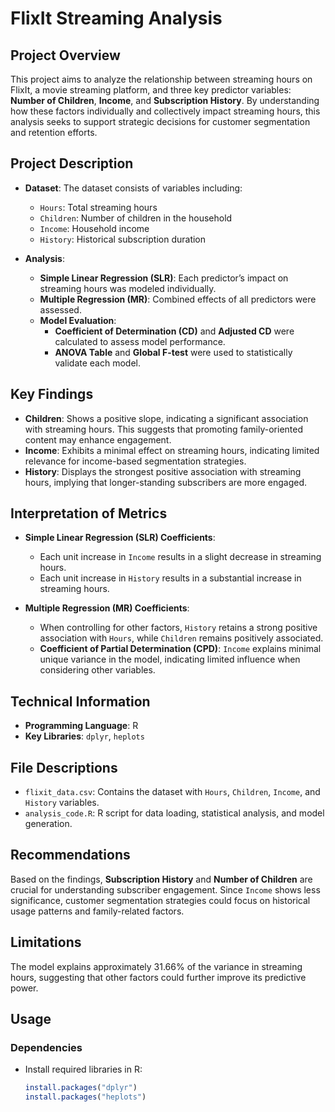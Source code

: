# FlixIt Streaming Analysis

## Project Overview
This project aims to analyze the relationship between streaming hours on FlixIt, a movie streaming platform, and three key predictor variables: **Number of Children**, **Income**, and **Subscription History**. By understanding how these factors individually and collectively impact streaming hours, this analysis seeks to support strategic decisions for customer segmentation and retention efforts.

## Project Description
- **Dataset**: The dataset consists of variables including:
  - `Hours`: Total streaming hours
  - `Children`: Number of children in the household
  - `Income`: Household income
  - `History`: Historical subscription duration
  
- **Analysis**:
  - **Simple Linear Regression (SLR)**: Each predictor’s impact on streaming hours was modeled individually.
  - **Multiple Regression (MR)**: Combined effects of all predictors were assessed.
  - **Model Evaluation**: 
    - **Coefficient of Determination (CD)** and **Adjusted CD** were calculated to assess model performance.
    - **ANOVA Table** and **Global F-test** were used to statistically validate each model.

## Key Findings
- **Children**: Shows a positive slope, indicating a significant association with streaming hours. This suggests that promoting family-oriented content may enhance engagement.
- **Income**: Exhibits a minimal effect on streaming hours, indicating limited relevance for income-based segmentation strategies.
- **History**: Displays the strongest positive association with streaming hours, implying that longer-standing subscribers are more engaged.

## Interpretation of Metrics
- **Simple Linear Regression (SLR) Coefficients**: 
  - Each unit increase in `Income` results in a slight decrease in streaming hours.
  - Each unit increase in `History` results in a substantial increase in streaming hours.
  
- **Multiple Regression (MR) Coefficients**:
  - When controlling for other factors, `History` retains a strong positive association with `Hours`, while `Children` remains positively associated.
  - **Coefficient of Partial Determination (CPD)**: `Income` explains minimal unique variance in the model, indicating limited influence when considering other variables.

## Technical Information
- **Programming Language**: R
- **Key Libraries**: `dplyr`, `heplots`

## File Descriptions
- `flixit_data.csv`: Contains the dataset with `Hours`, `Children`, `Income`, and `History` variables.
- `analysis_code.R`: R script for data loading, statistical analysis, and model generation.

## Recommendations
Based on the findings, **Subscription History** and **Number of Children** are crucial for understanding subscriber engagement. Since `Income` shows less significance, customer segmentation strategies could focus on historical usage patterns and family-related factors.

## Limitations
The model explains approximately 31.66% of the variance in streaming hours, suggesting that other factors could further improve its predictive power.

## Usage
### Dependencies
- Install required libraries in R:
  ```R
  install.packages("dplyr")
  install.packages("heplots")


